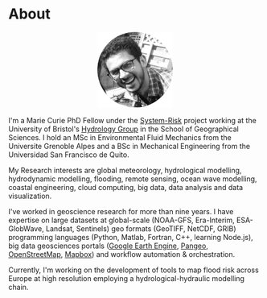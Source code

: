 # About

<center><img src="dat/sosaphoto.png" width="150"></center>

I'm a Marie Curie PhD Fellow under the [System-Risk](https://system-risk.eu/) project working at the University of Bristol's [Hydrology Group](http://www.bris.ac.uk/geography/research/hydrology/)
in the School of Geographical Sciences. I hold an MSc in Environmental Fluid Mechanics from the Universite Grenoble Alpes and a BSc in Mechanical Engineering from the Universidad San Francisco de Quito.

My Research interests are global meteorology, hydrological modelling, hydrodynamic modelling, flooding, remote sensing, ocean wave modelling, coastal engineering, cloud computing, big data, data analysis and data visualization.

I've worked in geoscience research for more than nine years. I have expertise on large datasets at global-scale (NOAA-GFS, Era-Interim, ESA-GlobWave, Landsat, Sentinels) geo formats (GeoTIFF, NetCDF, GRIB) programming languages (Python, Matlab, Fortran, C++, learning Node.js), big data geosciences portals ([Google Earth Engine](https://earthengine.google.com/), [Pangeo](http://pangeo-data.org/), [OpenStreetMap](https://www.openstreetmap.org/), [Mapbox](https://www.mapbox.com/)) and workflow automation & orchestration.

Currently, I'm working on the development of tools to map flood risk across Europe at high resolution employing a hydrological-hydraulic modelling chain.
